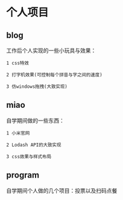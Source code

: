 # 个人项目
## blog
工作后个人实现的一些小玩具与效果：

    1 css特效
    
    2 打字机效果(可控制每个拼音与字之间的速度)
    
    3 仿windows拖拽(大致实现)
## miao
自学期间做的一些东西：

    1 小米官网
    
    2 Lodash API的大致实现
    
    3 css效果与样式布局
## program
自学期间个人做的几个项目：投票以及扫码点餐
